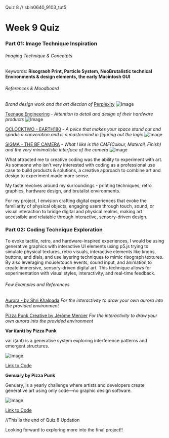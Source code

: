Quiz 8 // sbin0640_9103_tut5

# Week 9 Quiz
### Part 01: Image Technique Inspiration

###### Imaging Technique & Concetpts

Keywords: **Risograoh Print, Particle System, NeoBrutalistic technical Environments & design elements, the early Macintosh GUI**

###### References & Moodboard
*Brand design work and the art diection of* [Perplexity](https://live.standards.site/perplexity/design)
![Image](https://framerusercontent.com/images/T2wAg0YBqfCPeAEM01R5vl1z1s.png)

[Teenage Engineering](https://bauhausclock.com/) *- Attention to detail and design of their hardware products*
![Image](https://platform.theverge.com/wp-content/uploads/sites/2/chorus/uploads/chorus_asset/file/24652836/Teenage_Engineering_TP_7_hero.jpg)

[QCLOCKTWO - EARTH180](https://teenage.engineering/) *- A peice that makes your space stand out and sparks a converation and is a mastermind in figuring out the logic*
![Image](https://content.qlocktwo.com/api/media/file/Earth180-BLPC-Header.jpg)

[SIGMA - THE BF CAMERA](https://www.sigma-global.com/en/cameras/bf/) *- What I like is the CMF(Colour, Materail, Finish) and the very minimalistic interface of the camera*
![Image](https://www.sigma-global.com/en/cameras/bf/images/bf_diagram_02.jpg) 


What attracted me to creative coding was the ability to experiment with art. As someone who isn't very interested with coding as a professional use case to build products & solutions, a creative approach to combine art and design to experiment made more sense. 

My taste revolves around my surroundings - printing techniques, retro graphics, hardware design, and brutalist environments. 

For my project, I envision crafting digital experiences that evoke the familiarity of physical objects, engaging users through touch, sound, or visual interaction to bridge digital and physical realms, making art accessible and relatable through interactive, sensory-driven design.

### Part 02: Coding Technique Exploration

To evoke tactile, retro, and hardware-inspired experiences, I would be using generative graphics with interactive UI elements using p5.js trying to simulate physical textures, retro visuals, interactive elements like knobs, buttons, and dials, and use layering techniques to mimic risograph textures. By also leveraging mouse/touch events, sound input, and animation to create immersive, sensory-driven digital art. This technique allows for experimentation with visual styles, interactivity, and real-time feedback. 

###### Few Examples and References 

[Aurora - by Shri Khalpada](https://www.drawaurora.com/) 
*For the interactivity to draw your own aurora into the provided environment*

[Pizza Punk Creative by Jérôme Mercier](https://www.pizza-punk.com/) 
*For the interactivity to draw your own aurora into the provided environment*

**Var i(ant) by Pizza Punk** 

var i(ant) is a generative system exploring interference patterns and emergent structures. 

![Image](https://www.pizza-punk.com/images/projects/variant/variant-final04.webp)

[Link to Code](https://editor.p5js.org/codingJM/sketches/GXSSG5L7y) 

**Genuary by Pizza Punk** 

Genuary, is a yearly challenge where artists and developers create generative art using only code—no graphic design software.

![Image](https://www.pizza-punk.com/images/projects/genuary/Genuary.gif)

[Link to Code](https://editor.p5js.org/codingJM/sketches/MxFsq-ptk) 


//This is the end of Quiz 8 Updation 

Looking forward to exploring more into the final project!!
